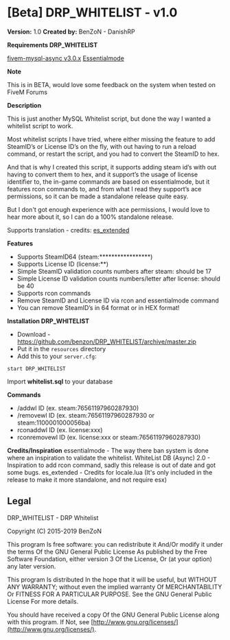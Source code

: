 # [Beta] DRP_WHITELIST - v1.0
**Version:** 1.0
**Created by:** BenZoN - DanishRP

**Requirements DRP_WHITELIST**

[fivem-mysql-async v3.0.x](https://github.com/brouznouf/fivem-mysql-async)
[Essentialmode](https://essentialmode.com/)

**Note**

This is in BETA, would love some feedback on the system when tested on FiveM Forums

**Description**

This is just another MySQL Whitelist script, but done the way I wanted a whitelist script to work.

Most whitelist scripts I have tried, where either missing the feature to add SteamID’s or License ID’s on the fly, with out having to run a reload command, or restart the script, and you had to convert the SteamID to hex.

And that is why I created this script, it supports adding steam id’s with out having to convert them to hex, and it support’s the usage of license identifier to, the in-game commands are based on essentialmode, but it features rcon commands to, and from what I read they support’s ace permissions, so it can be made a standalone release quite easy.

But I don't got enough experience with ace permissions, I would love to hear more about it, so I can do a 100% standalone release. 

Supports translation - credits: [es_extended](https://github.com/ESX-Org/es_extended)

**Features**
- Supports SteamID64 (steam:*****************)
- Supports License ID (license:**)
- Simple SteamID validation counts numbers after steam: should be 17
- Simple License ID validation counts numbers/letter after license: should be 40
- Supports rcon commands
- Remove SteamID and License ID via rcon and essentialmode command
- You can remove SteamID’s in 64 format or in HEX format!

**Installation DRP_WHITELIST**
- Download - https://github.com/benzon/DRP_WHITELIST/archive/master.zip
- Put it in the `resources` directory
- Add this to your  `server.cfg`:
```
start DRP_WHITELIST
```

Import **whitelist.sql** to your database

**Commands**
- /addwl ID (ex. steam:76561197960287930)
- /removewl ID (ex. steam:76561197960287930 or steam:1100001000056ba)
- rconaddwl ID (ex. license:xxx)
- rconremovewl ID (ex. license:xxx or steam:76561197960287930)

**Credits/Inspiration**
essentialmode - The way there ban system is done where an inspiration to validate the whitelist.
WhiteList DB (Async) 2.0 - Inspiration to add rcon command, sadly this release is out of date and got some bugs.
es_extended - Credits for locale.lua (It's only included in the release to make it more standalone, and not require esx)

## Legal
DRP_WHITELIST - DRP Whitelist

Copyright (C) 2015-2019 BenZoN

This program Is free software: you can redistribute it And/Or modify it under the terms Of the GNU General Public License As published by the Free Software Foundation, either version 3 Of the License, Or (at your option) any later version.

This program Is distributed In the hope that it will be useful, but WITHOUT ANY WARRANTY; without even the implied warranty Of MERCHANTABILITY Or FITNESS FOR A PARTICULAR PURPOSE. See the GNU General Public License For more details.

You should have received a copy Of the GNU General Public License along with this program. If Not, see  [http://www.gnu.org/licenses/](http://www.gnu.org/licenses/).